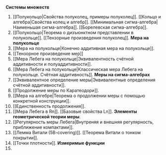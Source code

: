 **Системы множеств**
1. [[Полукольцо|Свойства полуколец, примеры полуколец]]. [[Кольцо и алгебра|Свойства колец и алгебр]]. [[Минимальная сигма-алгебра|Наименьшая сигма-алгебра]]. [[Борелевская сигма-алгебра]]. 
2. [[Полукольцо|Теорема о дизъюнктном представлении в полукольце]]. [[Тензорные произведения полуколец]].
**Мера на полукольце**
3. [[Мера на полукольце|Конечно аддитивная мера на полукольце]].
4. [[Тензорное произведение мер]]
5. [[Мера Лебега на полукольце|Эквивалентность счётной аддитивности и полуаддитивности]].
6. [[Мера Лебега на полукольце|Классическая мера Лебега на полукольце. Счётная аддитивность]].
**Меры на сигма-алгебрах**
7. [[Эквивалентное определение меры|Эквивалентные определения счётной аддитивности]].
8. [[Продолжение меры по Каратеодори]].
9. [[Мера на алгебре|Теорема о продолжении меры с помощью конкретной конструкции]].
10. [[Единственность продолжения]].
11. [[Мера Лебега в Rn]]. [[Базовые свойства Ln]].
**Элементы геометрической теории меры**.
12. [[Регулярность меры Лебега|Внутреняя и внешняя регулярность, приближение компактами]].
13. [[Лемма Витали (5B-covering)]]. [[Теорема Витали о тонком покрытии]].
14. [[Точки плотности]].
**Измеримые функции**
15. 
